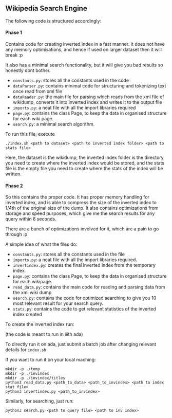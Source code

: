 ## Wikipedia Search Engine

The following code is structured accordingly:

#### Phase 1

Contains code for creating inverted index in a fast manner. It does not have any memory optimisations, and hence if used on larger dataset then it will break :p

It also has a minimal search functionality, but it will give you bad results so honestly dont bother.

- `constants.py`: stores all the constants used in the code
- `dataParser.py`: contains minimal code for structuring and tokenizing text once read from xml file
- `dataReader.py`: the main file for parsing which reads from the xml file of wikidump, converts it into inverted index and writes it to the output file
- `imports.py`: a neat file with all the import libraries required
- `page.py`: contains the class Page, to keep the data in organised structure for each wiki page.
- `search.py`: a minimal search algorithm.


To run this file, execute

`./index.sh <path to dataset> <path to inverted index folder> <path to stats file>`

Here, the dataset is the wikidump, the inverted index folder is the directory you need to create where the inverted index would be stored, and the stats file is the empty file you need to create where the stats of the index will be written.

#### Phase 2

So this contains the proper code. It has proper memory handling for inverted index, and is able to compress the size of the inverted index to 1/4th of the original size of the dump. It also contains optimizations from storage and speed purposes, which give me the search results for any query within 6 seconds. 

There are a bunch of optimizations involved for it, which are a pain to go through :p

A simple idea of what the files do:

- `constants.py`: stores all the constants used in the file
- `imports.py`: a neat file with all the import libraries required.
- `invertindex.py`: creates the final inverted index from the temporary index.
- `page.py`: contains the class Page, to keep the data in organised structure for each wikipage.
- `read_data.py`: contains the main code for reading and parsing data from the xml wiki dump
- `search.py`: contains the code for optimized searching to give you 10 most relevant result for your search query.
- `stats.py`: contains the code to get relevant statistics of the inverted index created


To create the inverted index run:

(the code is meant to run in iiith ada)

To directly run it on ada, just submit a batch job after changing relevant details for `index.sh`

If you want to run it on your local maching:

```
mkdir -p ./temp
mkdir -p ./invindex
mkdir -p ./invindex/titles
python3 read_data.py <path_to_data> <path_to_invindex> <path to index stat file>
python3 invertindex.py <path_to_invindex>
```

Similarly, for searching, just run:

```
python3 search.py <path to query file> <path to inv index>
```
